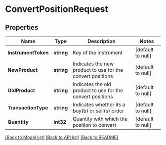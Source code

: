 # ConvertPositionRequest

## Properties
Name | Type | Description | Notes
------------ | ------------- | ------------- | -------------
**InstrumentToken** | **string** | Key of the instrument | [default to null]
**NewProduct** | **string** | Indicates the new product to use for the convert positions | [default to null]
**OldProduct** | **string** | Indicates the old product to use for the convert positions | [default to null]
**TransactionType** | **string** | Indicates whether its a buy(b) or sell(s) order | [default to null]
**Quantity** | **int32** | Quantity with which the position to convert | [default to null]

[[Back to Model list]](../README.md#documentation-for-models) [[Back to API list]](../README.md#documentation-for-api-endpoints) [[Back to README]](../README.md)


